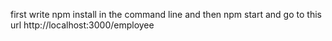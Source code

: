 first write npm install in the command line and then npm start and go to this url http://localhost:3000/employee
